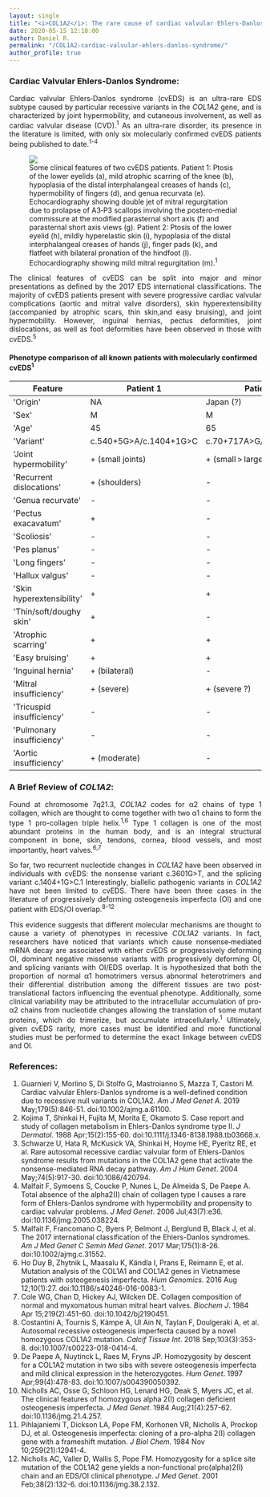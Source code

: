 ```yaml
---
layout: single
title: "<i>COL1A2</i>: The rare cause of cardiac valvular Ehlers-Danlos syndrome"
date: 2020-05-15 12:10:00
author: Daniel R.
permalink: "/COL1A2-cardiac-valvular-ehlers-danlos-syndrome/"
author_profile: true
---
```

### Cardiac Valvular Ehlers‐Danlos Syndrome:

<div style="text-align: justify"><p>Cardiac valvular Ehlers‐Danlos syndrome (cvEDS) is an ultra-rare EDS subtype caused by particular recessive variants in the <i>COL1A2</i> gene, and is characterized by joint hypermobility, and cutaneous involvement, as well as cardiac valvular disease (CVD).<sup>1</sup> As an ultra-rare disorder, its presence in the literature is limited, with only six molecularly confirmed cvEDS patients being published to date.<sup>1-4</sup></p></div>

<figure>
  <img src="https://onlinelibrary.wiley.com/cms/asset/efad5144-2248-4e44-b931-acd569d21391/ajmga61100-fig-0001-m.jpg">
    <figcaption>Some clinical features of two cvEDS patients. Patient 1: Ptosis of the lower eyelids (a), mild atrophic scarring of the knee (b), hypoplasia of the distal interphalangeal creases of hands (c), hypermobility of fingers (d), and genua recurvata (e). Echocardiography showing double jet of mitral regurgitation due to prolapse of A3‐P3 scallops involving the postero‐medial commissure at the modified parasternal short axis (f) and parasternal short axis views (g). Patient 2: Ptosis of the lower eyelid (h), mildly hyperelastic skin (i), hypoplasia of the distal interphalangeal creases of hands (j), finger pads (k), and flatfeet with bilateral pronation of the hindfoot (l). Echocardiography showing mild mitral regurgitation (m).<sup>1</sup></figcaption>
</figure>

<div style="text-align: justify"><p>The clinical features of cvEDS can be split into major and minor presentations as defined by the 2017 EDS international classifications. The majority of cvEDS patients present with severe progressive cardiac valvular complications (aortic and mitral valve disorders), skin hyperextensibility (accompanied by atrophic scars, thin skin,and easy bruising), and joint hypermobility. However, inguinal hernias, pectus deformities, joint dislocations, as well as foot deformities have been observed in those with cvEDS.<sup>5</sup></p></div>

#### Phenotype comparison of all known patients with molecularly confirmed cvEDS<sup>1</sup>
| Feature                   | Patient 1              | Patient 2                | Patient 3           | Patient 4              | Patient 5              | Patient 6              |
| -------                   | ---------              | ---------                | ---------           | ---------              | ---------              | ---------              |
| 'Origin'                  | NA	                   | Japan (?)                |	NA                  | Portugal               | Italy                  | Italy                  |
| 'Sex'                     | M                      | M                        | M                   | M                      | F                      | F                      |
| 'Age'                     | 45                     | 65	                      | 30                  | 6                      | 24                     |	12                     |
| 'Variant'                 | c.540+5G>A/c.1404+1G>C | c.70+717A>G/c.1404+1G>C  | c.3601G>T/c.3601G>T | c.292dupC/c.292dupC    | c.3601G>T/c.3601G>T    | c.3601G>T/c.3601G>T    |
| 'Joint hypermobility'     | + (small joints)       | + (small > large joints) |	+ (generalized)     |	+ (Beighton score 6/9) | + (Beighton score 6/9)	| + (Beighton score 6/8) |
| 'Recurrent dislocations'  | + (shoulders)          | -                        | -                   | -                      | -                      | -                      |
| 'Genua recurvate'         | -                      | -                        | +                   | +                      | +                      | +                      |
| 'Pectus exacavatum'       | +                      | -                        | -                   | -                      | -                      | +                      |
| 'Scoliosis'               | -                      | -                        | -                   | -                      | +                      | -                      |
| 'Pes planus'              | -                      | -                        | +                   | +                      | +                      | +                      |
| 'Long fingers'            | -                      | -                        | -                   | +                      | -                      | +                      |
| 'Hallux valgus'           | -                      | -                        | -                   | +                      | +                      | -                      |
| 'Skin hyperextensibility' | +                      | +                        | +                   | + (moderate)           | + (mild)               | + (mild)               |
| 'Thin/soft/doughy skin'   | +                      | -	                      | +	                  | -	                     | +                      |	+                      |
| 'Atrophic scarring'       | +                      | +	                      | -	                  | -	                     | + (mild)               | -                      |
| 'Easy bruising'           | +                      | +                        | +                   | -                      | -                      | -                      |
| 'Inguinal hernia'         | + (bilateral)          | -	                      | + (bilateral)       |	+ (bilateral)	         | -                      | -                      |
| 'Mitral insufficiency'    | + (severe)             | + (severe ?)             | + (significant)     | -                      | + (moderate–severe)    | + (mild)               |
| 'Tricuspid insufficiency' | -                      | -                        | -                   | -                      | + (mild)               | + (mild)               |
| 'Pulmonary insufficiency' | -                      | -                        | -                   | -                      | + (mild)               | -                      |
| 'Aortic insufficiency'    | + (moderate)	         | -                        |	+ (severe)          | -                      | -                      | -                      |


### A Brief Review of <i>COL1A2</i>:

<div style="text-align: justify"><p>Found at chromosome 7q21.3, <i>COL1A2</i> codes for α2 chains of type 1 collagen, which are thought to come together with two α1 chains to form the type 1 pro-collagen triple helix.<sup>1,6</sup> Type 1 collagen is one of the most abundant proteins in the human body, and is an integral structural component in bone, skin, tendons, cornea, blood vessels, and most importantly, heart valves.<sup>6,7</sup></p>

<p>So far, two recurrent nucleotide changes in <i>COL1A2</i> have been observed in individuals with cvEDS: the nonsense variant c.3601G>T, and the splicing variant c.1404+1G>C.1 Interestingly, biallelic pathogenic variants in <i>COL1A2</i> have not been limited to cvEDS. There have been three cases in the literature of progressively deforming osteogenesis imperfecta (OI) and one patient with EDS/OI overlap.<sup>8-12</sup></p>

<p>This evidence suggests that different molecular mechanisms are thought to cause a variety of phenotypes in recessive <i>COL1A2</i> variants. In fact, researchers have noticed that variants which cause nonsense‐mediated mRNA decay are associated with either cvEDS or progressively deforming OI, dominant negative missense variants with progressively deforming OI, and splicing variants with OI/EDS overlap. It is hypothesized that both the proportion of normal α1 homotrimers versus abnormal heterotrimers and their differential distribution among the different tissues are two post‐translational factors influencing the eventual phenotype. Additionally, some clinical variability may be attributed to the intracellular accumulation of pro-α2 chains from nucleotide changes allowing the translation of some mutant proteins, which do trimerize, but accumulate intracellularly.<sup>1</sup> Ultimately, given cvEDS rarity, more cases must be identified and more functional studies must be performed to determine the exact linkage between cvEDS and OI.</p></div>

### References:

1. Guarnieri V, Morlino S, Di Stolfo G, Mastroianno S, Mazza T, Castori M. Cardiac valvular Ehlers-Danlos syndrome is a well-defined condition due to recessive null variants in COL1A2. _Am J Med Genet A_. 2019 May;179(5):846-51. doi:10.1002/ajmg.a.61100.
2. Kojima T, Shinkai H, Fujita M, Morita E, Okamoto S. Case report and study of collagen metabolism in Ehlers-Danlos syndrome type II. _J Dermatol_. 1988 Apr;15(2):155-60. doi:10.1111/j.1346-8138.1988.tb03668.x.
3. Schwarze U, Hata R, McKusick VA, Shinkai H, Hoyme HE, Pyeritz RE, et al. Rare autosomal recessive cardiac valvular form of Ehlers-Danlos syndrome results from mutations in the COL1A2 gene that activate the nonsense-mediated RNA decay pathway. _Am J Hum Genet_. 2004 May;74(5):917-30. doi:10.1086/420794.
4. Malfait F, Symoens S, Coucke P, Nunes L, De Almeida S, De Paepe A. Total absence of the alpha2(I) chain of collagen type I causes a rare form of Ehlers-Danlos syndrome with hypermobility and propensity to cardiac valvular problems. _J Med Genet_. 2006 Jul;43(7):e36. doi:10.1136/jmg.2005.038224.
5. Malfait F, Francomano C, Byers P, Belmont J, Berglund B, Black J, et al. The 2017 international classification of the Ehlers-Danlos syndromes. _Am J Med Genet C Semin Med Genet_. 2017 Mar;175(1):8-26. doi:10.1002/ajmg.c.31552.
6. Ho Duy B, Zhytnik L, Maasalu K, Kändla I, Prans E, Reimann E, et al. Mutation analysis of the COL1A1 and COL1A2 genes in Vietnamese patients with osteogenesis imperfecta. _Hum Genomics_. 2016 Aug 12;10(1):27. doi:10.1186/s40246-016-0083-1.
7. Cole WG, Chan D, Hickey AJ, Wilcken DE. Collagen composition of normal and myxomatous human mitral heart valves. _Biochem J_. 1984 Apr 15;219(2):451-60. doi:10.1042/bj2190451.
8. Costantini A, Tournis S, Kämpe A, Ul Ain N, Taylan F, Doulgeraki A, et al. Autosomal recessive osteogenesis imperfecta caused by a novel homozygous COL1A2 mutation. _Calcif Tissue Int_. 2018 Sep;103(3):353-8. doi:10.1007/s00223-018-0414-4.
9. De Paepe A, Nuytinck L, Raes M, Fryns JP. Homozygosity by descent for a COL1A2 mutation in two sibs with severe osteogenesis imperfecta and mild clinical expression in the heterozygotes. _Hum Genet_. 1997 Apr;99(4):478-83. doi:10.1007/s004390050392.
10. Nicholls AC, Osse G, Schloon HG, Lenard HG, Deak S, Myers JC, et al. The clinical features of homozygous alpha 2(I) collagen deficient osteogenesis imperfecta. _J Med Genet_. 1984 Aug;21(4):257-62. doi:10.1136/jmg.21.4.257.
11. Pihlajaniemi T, Dickson LA, Pope FM, Korhonen VR, Nicholls A, Prockop DJ, et al. Osteogenesis imperfecta: cloning of a pro-alpha 2(I) collagen gene with a frameshift mutation. _J Biol Chem_. 1984 Nov 10;259(21):12941-4.
12. Nicholls AC, Valler D, Wallis S, Pope FM. Homozygosity for a splice site mutation of the COL1A2 gene yields a non-functional pro(alpha)2(I) chain and an EDS/OI clinical phenotype. _J Med Genet_. 2001 Feb;38(2):132-6. doi:10.1136/jmg.38.2.132.
